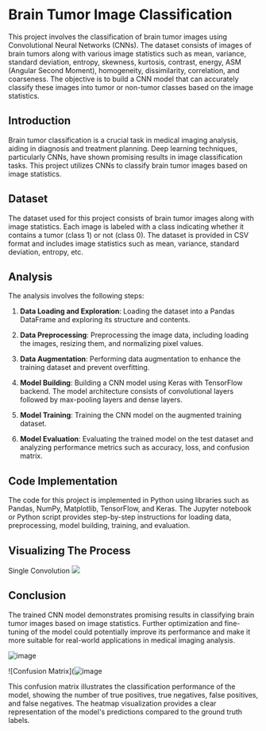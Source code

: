 # Brain Tumor Image Classification

This project involves the classification of brain tumor images using Convolutional Neural Networks (CNNs). The dataset consists of images of brain tumors along with various image statistics such as mean, variance, standard deviation, entropy, skewness, kurtosis, contrast, energy, ASM (Angular Second Moment), homogeneity, dissimilarity, correlation, and coarseness. The objective is to build a CNN model that can accurately classify these images into tumor or non-tumor classes based on the image statistics.

## Introduction

Brain tumor classification is a crucial task in medical imaging analysis, aiding in diagnosis and treatment planning. Deep learning techniques, particularly CNNs, have shown promising results in image classification tasks. This project utilizes CNNs to classify brain tumor images based on image statistics.

## Dataset

The dataset used for this project consists of brain tumor images along with image statistics. Each image is labeled with a class indicating whether it contains a tumor (class 1) or not (class 0). The dataset is provided in CSV format and includes image statistics such as mean, variance, standard deviation, entropy, etc.

## Analysis

The analysis involves the following steps:

1. **Data Loading and Exploration**: Loading the dataset into a Pandas DataFrame and exploring its structure and contents.
   
2. **Data Preprocessing**: Preprocessing the image data, including loading the images, resizing them, and normalizing pixel values.

3. **Data Augmentation**: Performing data augmentation to enhance the training dataset and prevent overfitting.

4. **Model Building**: Building a CNN model using Keras with TensorFlow backend. The model architecture consists of convolutional layers followed by max-pooling layers and dense layers.

5. **Model Training**: Training the CNN model on the augmented training dataset.

6. **Model Evaluation**: Evaluating the trained model on the test dataset and analyzing performance metrics such as accuracy, loss, and confusion matrix.

## Code Implementation

The code for this project is implemented in Python using libraries such as Pandas, NumPy, Matplotlib, TensorFlow, and Keras. The Jupyter notebook or Python script provides step-by-step instructions for loading data, preprocessing, model building, training, and evaluation.
## Visualizing The Process
Single Convolution
![](https://github.com/PiyushChaudhari-007/Brain_TumorDetection/assets/147206358/eb19d82b-34e5-4cff-ba06-06d2951763a0)


## Conclusion

The trained CNN model demonstrates promising results in classifying brain tumor images based on image statistics. Further optimization and fine-tuning of the model could potentially improve its performance and make it more suitable for real-world applications in medical imaging analysis. 

![image](https://github.com/PiyushChaudhari-007/Brain_TumorDetection/assets/147206358/863041e1-cc99-4229-a65a-4a1babbcf2c3)

![Confusion Matrix](![image](https://github.com/PiyushChaudhari-007/Brain_TumorDetection/assets/147206358/d35666c5-50b1-4b1f-856c-d64fc995a8c9)

This confusion matrix illustrates the classification performance of the model, showing the number of true positives, true negatives, false positives, and false negatives. The heatmap visualization provides a clear representation of the model's predictions compared to the ground truth labels.
